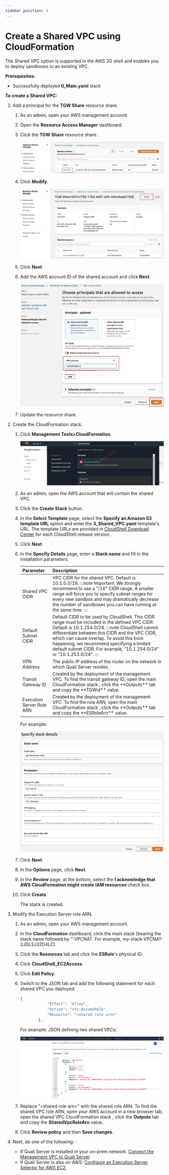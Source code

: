 ```yaml
---
sidebar_position: 4
---
```


# Create a Shared VPC using CloudFormation

The Shared VPC option is supported in the AWS 2G shell and enables you to deploy sandboxes to an existing VPC.

**Prerequisites:**

- Successfully deployed **0_Main.yaml** stack

**To create a Shared VPC:**

1. Add a principal for the **TGW Share** resource share.
    
    1. As an admin, open your AWS management account.
    2. Open the **Resource Access Manager** dashboard.
    3. Click the **TGW Share** resource share.
        
        ![](/Images/Admin-Guide/AWS-deployment-type/ResourceAccessManager1.png)
        
    4. Click **Modify**.
        
        ![](/Images/Admin-Guide/AWS-deployment-type/ResourceAccessManager2.png)
        
    5. Click **Next**.
    6. Add the AWS account ID of the shared account and click **Next**.
        
        ![](/Images/Admin-Guide/AWS-deployment-type/ResourceAccessManager3.png)
        
    7. Update the resource share.
2. Create the CloudFormation stack.
    1. Click **Management Tools>CloudFormation**.
        
        ![](/Images/Admin-Guide/AWS-deployment-type/CloudFormationSection.png)
        
    2. As an admin, open the AWS account that will contain the shared VPC.
    3. Click the **Create Stack** button.
    4. In the **Select Template** page, select the **Specify an Amazon S3 template URL** option and enter the **3_Shared_VPC.yaml** template's URL. The template URLs are provided in [CloudShell Download Center](https://support.quali.com/hc/en-us/articles/231613247-Quali-s-Download-Center) for each CloudShell release version.
    5. Click **Next**.
    6. In the **Specify Details** page, enter a **Stack name** and fill in the installation parameters.
        
        <table>
            <thead>
                <th>Parameter</th>
                <th>Description</th>
            </thead>
            <tbody>
                <tr>
                    <td>Shared VPC CIDR</td>
                    <td>
                    VPC CIDR for the shared VPC. Default is 10.1.0.0/16.
        :::note Important:
        We strongly recommend to use a "/16" CIDR range. A smaller range will force you to specify subnet ranges for every new sandbox and may dramatically decrease the number of sandboxes you can have running at the same time.
        :::
                    </td>
                </tr>
                <tr>
                    <td>Default Subnet CIDR</td>
                    <td>
                    Default CIDR to be used by CloudShell. This CIDR range must be included in the defined VPC CIDR. Default is 10.1.254.0/24.
        :::note
        CloudShell cannot differentiate between this CIDR and the VPC CIDR, which can cause overlap. To avoid this from happening, we recommend specifying a limited default subnet CIDR. For example, “10.1.254.0/24” or “10.1.253.0/24”.
        :::
                    </td>
                </tr>
                <tr>
                    <td>VPN Address</td>
                    <td>The public IP address of the router on the network in which Quali Server resides.</td>
                </tr>
                <tr>
                    <td>Transit Gateway ID</td>
                    <td>Created by the deployment of the management VPC. To find the transit gateway ID, open the main CloudFormation stack , click the **Outputs** tab and copy the **TGWid** value.</td>
                </tr>
                <tr>
                    <td>Execution Server Role ARN</td>
                    <td>Created by the deployment of the management VPC. To find the role ARN, open the main CloudFormation stack , click the **Outputs** tab and copy the **ESRoleArn** value.</td>
                </tr>
            </tbody>
        </table>
        
        For example:
        
        ![](/Images/Admin-Guide/AWS-deployment-type/SharedVPCInstallationParams.png)
        
    1. Click **Next**.
    2. In the **Options** page, click **Next**.
    3. In the **Review** page, at the bottom, select the **I acknowledge that AWS CloudFormation might create IAM resources** check box.
    4.  Click **Create**.
        
        The stack is created.
        
1. Modify the Execution Server role ARN.
    1. As an admin, open your AWS management account.
    2. In the **CloudFormation** dashboard, click the main stack (bearing the stack name followed by "-VPCNAT. For example, my-stack-VPCNAT-2JDLSJ32D4LC).
    3. Click the **Resources** tab and click the **ESRole**'s physical ID.
    4. Click **CloudShell_EC2Access**.
    5. Click **Edit Policy**.
    6. Switch to the JSON tab and add the following statement for each shared VPC you deployed:
        
        ```javascript
        {
                    "Effect": "Allow",
                    "Action": "sts:AssumeRole",
                    "Resource": "<shared role arn>"
                },
        ```
        
        For example: JSON defining two shared VPCs:
        
        ![](/Images/Admin-Guide/AWS-deployment-type/SharedVPCJson.png)
        
    7. Replace "\<shared role arn\>" with the shared role ARN. To find the shared VPC role ARN, open your AWS account in a new browser tab, open the shared VPC CloudFormation stack , click the **Outputs** tab and copy the **SharedVpcRoleArn** value.
    8. Click **Review policy** and then **Save changes**.
2. Next, do one of the following:
    - If Quali Server is installed in your on-prem network: [Connect the Management VPC to Quali Server](./connect-the-management-vpc-to-quali-server.md).
    - If Quali Server is also on AWS: [Configure an Execution Server Selector for AWS EC2](./configure-an-execution-server-selector-for-aws-ec2.md).
